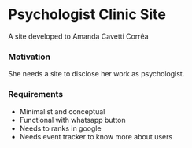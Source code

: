 # Psychologist Clinic Site
A site developed to Amanda Cavetti Corrêa

### Motivation
She needs a site to disclose her work as psychologist.

### Requirements
 - Minimalist and conceptual
 - Functional with whatsapp button
 - Needs to ranks in google
 - Needs event tracker to know more about users
